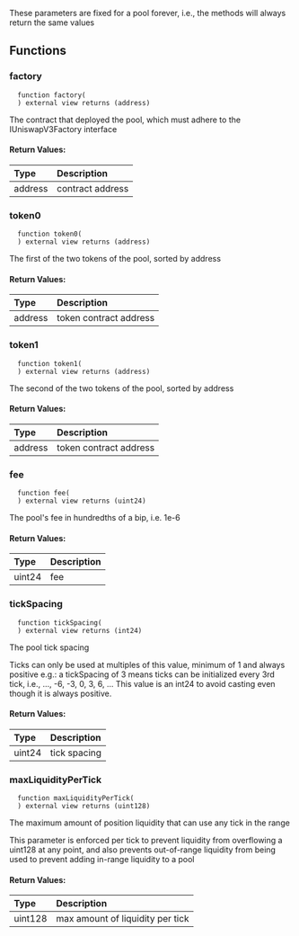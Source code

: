 These parameters are fixed for a pool forever, i.e., the methods will always return the same values


## Functions
### factory
```solidity
  function factory(
  ) external view returns (address)
```
The contract that deployed the pool, which must adhere to the IUniswapV3Factory interface



#### Return Values:
| Type          | Description                                                                  |
| :------------ | :--------------------------------------------------------------------------- |
| address | contract address
### token0
```solidity
  function token0(
  ) external view returns (address)
```
The first of the two tokens of the pool, sorted by address



#### Return Values:
| Type          | Description                                                                  |
| :------------ | :--------------------------------------------------------------------------- |
| address | token contract address
### token1
```solidity
  function token1(
  ) external view returns (address)
```
The second of the two tokens of the pool, sorted by address



#### Return Values:
| Type          | Description                                                                  |
| :------------ | :--------------------------------------------------------------------------- |
| address | token contract address
### fee
```solidity
  function fee(
  ) external view returns (uint24)
```
The pool's fee in hundredths of a bip, i.e. 1e-6



#### Return Values:
| Type          | Description                                                                  |
| :------------ | :--------------------------------------------------------------------------- |
| uint24 | fee
### tickSpacing
```solidity
  function tickSpacing(
  ) external view returns (int24)
```
The pool tick spacing

Ticks can only be used at multiples of this value, minimum of 1 and always positive
e.g.: a tickSpacing of 3 means ticks can be initialized every 3rd tick, i.e., ..., -6, -3, 0, 3, 6, ...
This value is an int24 to avoid casting even though it is always positive.


#### Return Values:
| Type          | Description                                                                  |
| :------------ | :--------------------------------------------------------------------------- |
| uint24 | tick spacing
### maxLiquidityPerTick
```solidity
  function maxLiquidityPerTick(
  ) external view returns (uint128)
```
The maximum amount of position liquidity that can use any tick in the range

This parameter is enforced per tick to prevent liquidity from overflowing a uint128 at any point, and
also prevents out-of-range liquidity from being used to prevent adding in-range liquidity to a pool


#### Return Values:
| Type          | Description                                                                  |
| :------------ | :--------------------------------------------------------------------------- |
| uint128 | max amount of liquidity per tick
